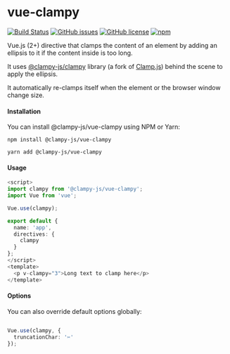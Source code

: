 # vue-clampy
[![Build Status](https://img.shields.io/travis/clampy-js/vue-clampy.svg)](https://travis-ci.org/clampy-js/vue-clampy)
[![GitHub issues](https://img.shields.io/github/issues/clampy-js/vue-clampy.svg)](https://github.com/clampy-js/vue-clampy/issues)
[![GitHub license](https://img.shields.io/github/license/clampy-js/vue-clampy.svg)](https://github.com/clampy-js/vue-clampy/blob/master/LICENSE)
[![npm](https://img.shields.io/npm/dt/@clampy-js/vue-clampy.svg)](https://www.npmjs.com/package/@clampy-js/vue-clampy)

Vue.js (2+) directive that clamps the content of an element by adding an ellipsis to it if the content inside is too long.

It uses [@clampy-js/clampy](https://github.com/clampy-js/clampy) library (a fork of [Clamp.js](https://github.com/josephschmitt/Clamp.js)) behind the scene to apply the ellipsis.

It automatically re-clamps itself when the element or the browser window change size.

#### Installation
You can install @clampy-js/vue-clampy using NPM or Yarn:

```
npm install @clampy-js/vue-clampy
```

```
yarn add @clampy-js/vue-clampy
```

#### Usage
```typescript
<script>
import clampy from '@clampy-js/vue-clampy';
import Vue from 'vue';

Vue.use(clampy);

export default {
  name: 'app',
  directives: {
    clampy
  }
};
</script>
<template>
  <p v-clampy="3">Long text to clamp here</p>
</template>  
```

#### Options
You can also override default options globally:

```typescript

Vue.use(clampy, {
  truncationChar: '✂️'
});
 
```
